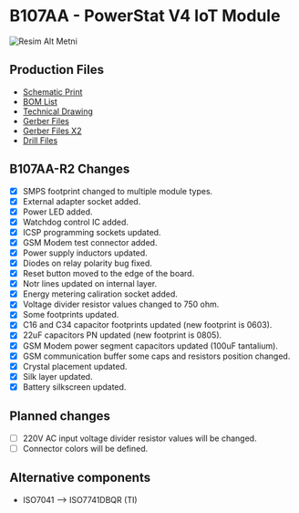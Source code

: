 # B107AA - PowerStat V4 IoT Module

![Resim Alt Metni](./Documents/Images/B107AA-R2.jpg)

## Production Files

* [Schematic Print](./Design%20Files/Output/2023-08-31/Schematic%20Print/Schematic%20Prints.PDF)
* [BOM List](./Design%20Files/Output/2023-08-31/BOM/Bill%20of%20Materials-B107AA(Demo%20Production).csv)
* [Technical Drawing](./Design%20Files/Output/2023-08-31/PCBDrawing/Draftsman.PDF)
* [Gerber Files](./Design%20Files/Output/2023-08-31/Gerber/)
* [Gerber Files X2](./Design%20Files/Output/2023-08-31/GerberX2/)
* [Drill Files](./Design%20Files/Output/2023-08-31/NC%20Drill/)

## B107AA-R2 Changes

* [X] SMPS footprint changed to multiple module types.
* [X] External adapter socket added.
* [X] Power LED added.
* [X] Watchdog control IC added.
* [X] ICSP programming sockets updated.
* [X] GSM Modem test connector added.
* [X] Power supply inductors updated.
* [X] Diodes on relay polarity bug fixed.
* [X] Reset button moved to the edge of the board.
* [X] Notr lines updated on internal layer.
* [X] Energy metering caliration socket added.
* [X] Voltage divider resistor values changed to 750 ohm.
* [X] Some footprints updated.
* [X] C16 and C34 capacitor footprints updated (new footprint is 0603).
* [X] 22uF capacitors PN updated (new footprint is 0805).
* [X] GSM Modem power segment capacitors updated (100uF tantalium).
* [X] GSM communication buffer some caps and resistors position changed.
* [X] Crystal placement updated.
* [X] Silk layer updated.
* [X] Battery silkscreen updated.

## Planned changes

* [ ] 220V AC input voltage divider resistor values will be changed.
* [ ] Connector colors will be defined.

## Alternative components

* ISO7041 --> ISO7741DBQR (TI)
